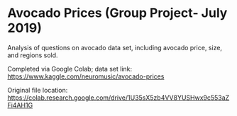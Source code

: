 # Avocado Prices (Group Project- July 2019)

Analysis of questions on avocado data set, including avocado price, size, and regions sold.

Completed via Google Colab; data set link: https://www.kaggle.com/neuromusic/avocado-prices

Original file location: https://colab.research.google.com/drive/1U35sX5zb4VV8YUSHwx9c553aZFi4AH1G
